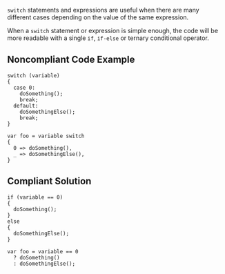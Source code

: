 `switch` statements and expressions are useful when there are many different cases depending on the value of the same expression.
 
When a `switch` statement or expression is simple enough, the code will be more readable with a single `if`, `if-else` or ternary conditional operator.
 
## Noncompliant Code Example

    switch (variable)
    {
      case 0:
        doSomething();
        break;
      default:
        doSomethingElse();
        break;
    }
    
    var foo = variable switch
    {
      0 => doSomething(),
      _ => doSomethingElse(),
    }

## Compliant Solution

    if (variable == 0)
    {
      doSomething();
    }
    else
    {
      doSomethingElse();
    }
    
    var foo = variable == 0
      ? doSomething()
      : doSomethingElse();